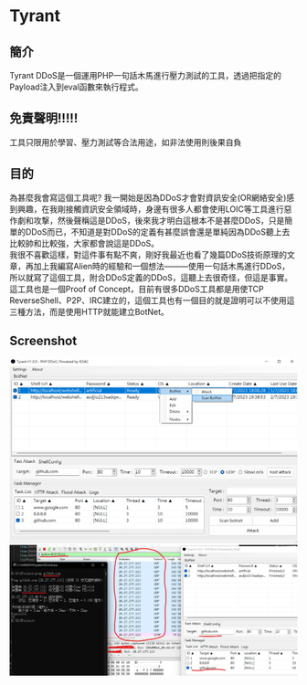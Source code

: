 # Tyrant
## 簡介
Tyrant DDoS是一個運用PHP一句話木馬進行壓力測試的工具，透過把指定的Payload注入到eval函數來執行程式。

## 免責聲明!!!!!
工具只限用於學習、壓力測試等合法用途，如非法使用則後果自負

## 目的
為甚麼我會寫這個工具呢? 我一開始是因為DDoS才會對資訊安全(OR網絡安全)感到興趣，在我剛接觸資訊安全領域時，身邊有很多人都會使用LOIC等工具進行惡作劇和攻撃，然後聲稱這是DDoS，後來我才明白這根本不是甚麼DDoS，只是簡單的DDoS而已，不知道是對DDoS的定義有甚麼誤會還是單純因為DDoS聽上去比較帥和比較強，大家都會說這是DDoS。   
我很不喜歡這樣，對這件事有點不爽，剛好我最近也看了幾篇DDoS技術原理的文章，再加上我編寫Alien時的經驗和一個想法———使用一句話木馬進行DDoS，所以就寫了這個工具，附合DDoS定義的DDoS，這聽上去很奇怪，但這是事實。   
這工具也是一個Proof of Concept，目前有很多DDoS工具都是用使TCP ReverseShell、P2P、IRC建立的，這個工具也有一個目的就是證明可以不使用這三種方法，而是使用HTTP就能建立BotNet。

## Screenshot
![](1.png)
![](2.png)